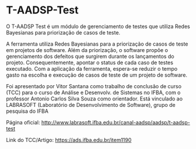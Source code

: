 # T-AADSP-Test

O T-AADSP Test é um módulo de gerenciamento de testes que utiliza Redes Bayesianas para priorização de casos de teste.

A ferramenta utiliza Redes Bayesianas para a priorização de casos de teste em projetos de software. Além da priorização, o software propõe o gerenciamento dos defeitos que surgirem durante os lançamentos do projeto. Consequentemente, apontar o status de cada caso de testes executado. Com a aplicação da ferramenta, espera-se reduzir o tempo gasto na escolha e execução de casos de teste de um projeto de software.

Foi apresentado por Vitor Santana como trabalho de conclusão de curso (TCC) para o curso de Análise e Desenvolv. de Sistemas no IFBA, com o professor Antonio Carlos Silva Souza como orientador. Está vinculado ao LABRASOFT (Laboratório de Desenvolvimento de Software), grupo de pesquisa do IFBA

Página oficial: http://www.labrasoft.ifba.edu.br/canal-aadsp/aadsp/t-aadsp-test

Link do TCC/Artigo: https://ads.ifba.edu.br/item1190
